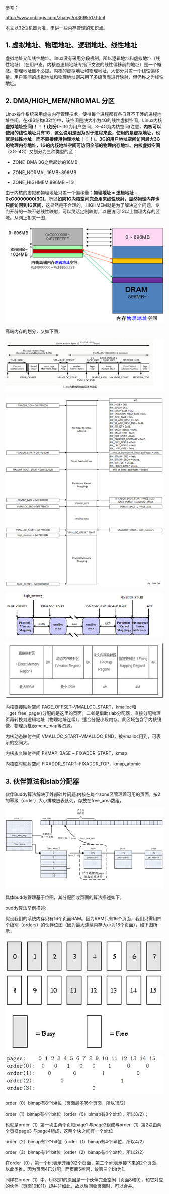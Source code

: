 参考：

http://www.cnblogs.com/zhaoyl/p/3695517.html

本文以32位机器为准，串讲一些内存管理的知识点。

## 1. 虚拟地址、物理地址、逻辑地址、线性地址

虚拟地址又叫线性地址。linux没有采用分段机制，所以逻辑地址和虚拟地址（线性地址）（在用户态，内核态逻辑地址专指下文说的线性偏移前的地址）是一个概念。物理地址自不必提。内核的虚拟地址和物理地址，大部分只差一个线性偏移量。用户空间的虚拟地址和物理地址则采用了多级页表进行映射，但仍称之为线性地址。

## 2. DMA/HIGH_MEM/NROMAL 分区

Linux操作系统采用虚拟内存管理技术，使得每个进程都有各自互不干涉的进程地址空间。在x86结构(32位)中，该空间是块大小为4G的线性虚拟空间，Linux内核**虚拟地址空间(！！！)划分**0\~3G为用户空间，3\~4G为内核空间(注意，**内核可以使用的线性地址只有1G**，**这么说明是因为对于进程来说，使用的是虚拟地址，也就是线性地址，而不直接使用物理地址！！！**)。**3G的用户地址空间访问最大3G的物理内存地址，1G的内核地址空间可访问全部的物理内存地址**。**内核虚拟空间**（3G\~4G）又划分为三种类型的区：

- ZONE\_DMA 3G之后起始的16MB

- ZONE\_NORMAL 16MB~896MB

- ZONE\_HIGHMEM 896MB ~1G

由于内核的虚拟和物理地址只差一个偏移量：**物理地址 = 逻辑地址 – 0xC0000000(3G)**。所以**如果1G内核空间完全用来线性映射，显然物理内存也只能访问到1G区间**，这显然是不合理的。HIGHMEM就是为了解决这个问题，专门开辟的一块不必线性映射，可以灵活定制映射，以便访问1G以上物理内存的区域。从网上扣来一图，

![config](images/1.png)

高端内存的划分，又如下图，

![config](images/2.png)

![config](images/10.png)

![config](images/11.png)

![config](images/12.png)

内核直接映射空间 PAGE\_OFFSET\~VMALLOC\_START，kmalloc和\_\_get\_free\_page()分配的是这里的页面。二者是借助slab分配器，直接分配物理页再转换为逻辑地址（物理地址连续）。适合分配小段内存。此区域包含了内核镜像、物理页框表mem\_map等资源。

内核动态映射空间 VMALLOC\_START\~VMALLOC\_END，被vmalloc用到，可表示的空间大。

内核永久映射空间 PKMAP\_BASE \~ FIXADDR\_START，kmap

内核临时映射空间 FIXADDR\_START\~FIXADDR\_TOP，kmap\_atomic

## 3. 伙伴算法和slab分配器

伙伴Buddy算法解决了外部碎片问题.内核在每个zone区管理着可用的页面，按2的幂级（order）大小排成链表队列，存放在free_area数组。

![config](images/3.png)

具体buddy管理基于位图，其分配回收页面的算法描述如下，

buddy算法举例描述:

假设我们的系统内存只有16个页面RAM。因为RAM只有16个页面，我们只需用四个级别（orders）的伙伴位图（因为最大连续内存大小为16个页面），如下图所示。

![config](images/4.png)

![config](images/5.png)

order（0）bimap有8个bit位（页面最多16个页面，所以16/2）

order（1）bimap有4个bit位（order（0）bimap有8个bit位，所以8/2）；

也就是order（1）第一块由两个页框page1 与page2组成与order（1）第2块由两个页框page3 与page4组成，这两个块之间有一个bit位

order（2）bimap有2个bit位（order（1）bimap有4个bit位，所以4/2）

order（3）bimap有1个bit位（order（2）bimap有4个bit位，所以2/2）

在order（0），第一个bit表示开始的2个页面，第二个bit表示接下来的2个页面，以此类推。因为页面4已分配，而页面5空闲，故第三个bit为1。

同样在order（1）中，bit3是1的原因是一个伙伴完全空闲（页面8和9），和它对应的伙伴（页面10和11）却并非如此，故以后回收页面时，可以合并。

